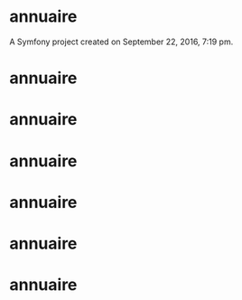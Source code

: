 annuaire
========

A Symfony project created on September 22, 2016, 7:19 pm.
# annuaire
# annuaire
# annuaire
# annuaire
# annuaire
# annuaire

